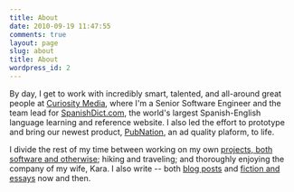 ```yaml
---
title: About
date: 2010-09-19 11:47:55
comments: true
layout: page
slug: about
title: About
wordpress_id: 2
---
```


By day, I get to work with incredibly smart, talented, and all-around great
people at [Curiosity Media](http://www.curiositymedia.com), where I'm a Senior
Software Engineer and the team lead for
[SpanishDict.com](http://www.spanishdict.com), the world's largest
Spanish-English language learning and reference website. I also led the effort
to prototype and bring our newest product, [PubNation](http://pubnation.com), an
ad quality plaform, to life.

I divide the rest of my time between working on my own
[projects, both software and otherwise](http://williambert.online/projects);
hiking and traveling; and thoroughly enjoying the company of my wife, Kara. I
also write -- both [blog posts](http://williambert.online) and
[fiction and essays](http://williamjohnbert.com/publications/) now and then.
